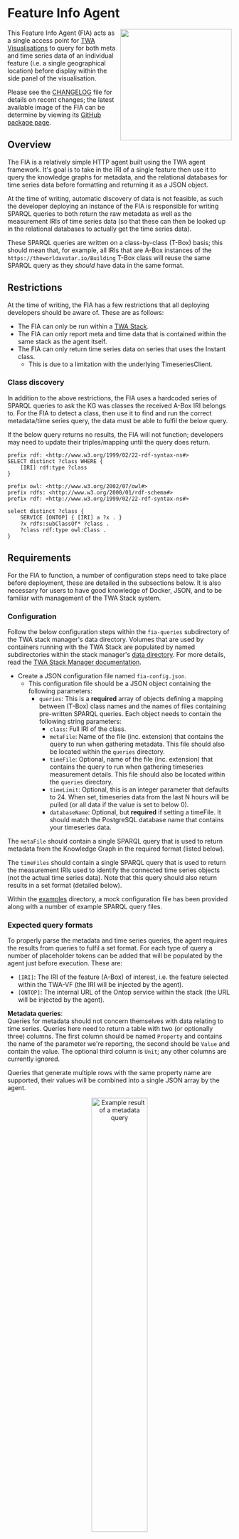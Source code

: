 # Feature Info Agent

<img align="right" width="250" height="250" src="./docs/fia-logo.svg">

This Feature Info Agent (FIA) acts as a single access point for [TWA Visualisations](https://github.com/cambridge-cares/TheWorldAvatar/wiki/TWA-Visualisations) to query for both meta and time series data of an individual feature (i.e. a single geographical location) before display within the side panel of the visualisation.

Please see the [CHANGELOG](./CHANGELOG.md) file for details on recent changes; the latest available image of the FIA can be determine by viewing its [GitHub package page](https://github.com/cambridge-cares/TheWorldAvatar/pkgs/container/feature-info-agent).

## Overview

The FIA is a relatively simple HTTP agent built using the TWA agent framework. It's goal is to take in the IRI of a single feature then use it to query the knowledge graphs for metadata, and the relational databases for time series data before formatting and returning it as a JSON object.

At the time of writing, automatic discovery of data is not feasible, as such the developer deploying an instance of the FIA is responsible for writing SPARQL queries to both return the raw metadata as well as the measurement IRIs of time series data (so that these can then be looked up in the relational databases to actually get the time series data).

These SPARQL queries are written on a class-by-class (T-Box) basis; this should mean that, for example, all IRIs that are A-Box instances of the `https://theworldavatar.io/Building` T-Box class will reuse the same SPARQL query as they _should_ have data in the same format.

## Restrictions

At the time of writing, the FIA has a few restrictions that all deploying developers should be aware of. These are as follows:

- The FIA can only be run within a [TWA Stack](https://github.com/cambridge-cares/TheWorldAvatar/tree/main/Deploy/stacks/dynamic/stack-manager).
- The FIA can only report meta and time data that is contained within the same stack as the agent itself.
- The FIA can only return time series data on series that uses the Instant class.
  - This is due to a limitation with the underlying TimeseriesClient.

### Class discovery

In addition to the above restrictions, the FIA uses a hardcoded series of SPARQL queries to ask the KG was classes the received A-Box IRI belongs to. For the FIA to detect a class, then use it to find and run the correct metadata/time series query, the data must be able to fulfil the below query.

If the below query returns no results, the FIA will not function; developers may need to update their triples/mapping until the query does return.

```
prefix rdf: <http://www.w3.org/1999/02/22-rdf-syntax-ns#>
SELECT distinct ?class WHERE {
    [IRI] rdf:type ?class
}
```

```
prefix owl: <http://www.w3.org/2002/07/owl#>
prefix rdfs: <http://www.w3.org/2000/01/rdf-schema#>
prefix rdf: <http://www.w3.org/1999/02/22-rdf-syntax-ns#>

select distinct ?class { 
    SERVICE [ONTOP] { [IRI] a ?x . }
    ?x rdfs:subClassOf* ?class .
    ?class rdf:type owl:Class .
}
```

## Requirements

For the FIA to function, a number of configuration steps need to take place before deployment, these are detailed in the subsections below. It is also necessary for users to have good knowledge of Docker, JSON, and to be familiar with management of the TWA Stack system.

### Configuration

Follow the below configuration steps within the `fia-queries` subdirectory of the TWA stack manager's data directory. Volumes that are used by containers running with the TWA Stack are populated by named subdirectories within the stack manager's [data directory](https://github.com/cambridge-cares/TheWorldAvatar/tree/main/Deploy/stacks/dynamic/stack-manager/inputs/data). For more details, read the [TWA Stack Manager documentation](https://github.com/cambridge-cares/TheWorldAvatar/tree/main/Deploy/stacks/dynamic/stack-manager).

- Create a JSON configuration file named `fia-config.json`.
  - This configuration file should be a JSON object containing the following parameters:
    - `queries`: This is a **required** array of objects defining a mapping between (T-Box) class names and the names of files containing pre-written SPARQL queries. Each object needs to contain the following string parameters:
      - `class`: Full IRI of the class.
      - `metaFile`: Name of the file (inc. extension) that contains the query to run when gathering metadata. This file should also be located within the `queries` directory.
      - `timeFile`: Optional, name of the file (inc. extension) that contains the query to run when gathering timeseries measurement details. This file should also be located within the `queries` directory.
      - `timeLimit`: Optional, this is an integer parameter that defaults to 24. When set, timeseries data from the last N hours will be pulled (or all data if the value is set to below 0).
      - `databaseName`: Optional, but **required** if setting a timeFile. It should match the PostgreSQL database name that contains your timeseries data.

The `metaFile` should contain a single SPARQL query that is used to return metadata from the Knowledge Graph in the required format (listed below).

The `timeFiles` should contain a single SPARQL query that is used to return the measurement IRIs used to identify the connected time series objects (not the actual time series data). Note that this query should also return results in a set format (detailed below).

Within the [examples](./examples/) directory, a mock configuration file has been provided along with a number of example SPARQL query files.

### Expected query formats

To properly parse the metadata and time series queries, the agent requires the results from queries to fulfil a set format. For each type of query a number of placeholder tokens can be added that will be populated by the agent just before execution. These are:

- `[IRI]`: The IRI of the feature (A-Box) of interest, i.e. the feature selected within the TWA-VF (the IRI will be injected by the agent).
- `[ONTOP]`: The internal URL of the Ontop service within the stack (the URL will be injected by the agent).

**Metadata queries**:<br/>
Queries for metadata should not concern themselves with data relating to time series. Queries here need to return a table with two (or optionally three) columns. The first column should be named `Property` and contains the name of the parameter we're reporting, the second should be `Value` and contain the value. The optional third column is `Unit`; any other columns are currently ignored.

Queries that generate multiple rows with the same property name are supported, their values will be combined into a single JSON array by the agent.

<p align="center">
   <img src="./docs/meta-query-example.jpg" alt="Example result of a metadata query" width="50%"/>
</p>
<p align="center">
   <em>Results of a valid SPARQL query for metadata.</em>
</p>

**Queries for time series:**<br/>
Queries for time series need to return the measurement/forecast IRIs (i.e. the IRIs which are connected via `ts:hasTimeSeries`) to the actual time series instances stored in the relational database. Those IRIs will be used to grab the actual values from PostgreSQL as well as parameters associated with each measurement/forecast. Required columns are `Series` containing the time series' IRI, `Name` containing a user facing name for this entry, and `Unit` containing the unit (which can be blank);any other columns are currently ignored

<p align="center">
    <img src="./docs/time-query-example.jpg" alt="Example result of a time series query" width="75%"/>
</p>
<p align="center">
   <em>Results of a valid SPARQL query for time series IRIs.</em>
</p>

## Requests

The following HTTP request routes are available for the agent:

- `/get`
  - Run algorithm to gather metadata and time series.
  - Requires the `iri` parameter.
  - Supports optional `endpoint` parameter to direct KG queries rather than federating.

- `/status`
  - Reports the agent's current status.

- `/refresh`
  - Forces the agent to re-scan for available Blazegraph endpoints.

## Enabling the FIA in a stack

The FIA container is an optional built-in service in the stack; to enable it you need to create/modify the configuration file for that stack. An example of the changes required are described in the stack-manager readme file [here](../../Deploy/stacks/dynamic/stack-manager/README.md#adding-the-feature-info-agent). After spinning up the stack the agent should be accessible via the `/feature-info-agent` route.

Note that the version of the FIA run by the stack is determined by the stack manager itself; to use a custom (or newer) version, developers will need ensure the newer FIA image is built (either locally or uploaded to GitHub), then provide a custom service configuration (ideally a near-copy of the stack's default configuration for the FIA, found [here](https://github.com/cambridge-cares/TheWorldAvatar/blob/main/Deploy/stacks/dynamic/stack-clients/src/main/resources/com/cmclinnovations/stack/services/built-ins/feature-info-agent.json)) within the stack manager's `inputs/config/services` directory.

## Automated actions

The FIA is currently set up with two automated GitHub actions:

- **Test the FeatureInfoAgent:**
  - Only runs when files within the agent have changed AND on commits that are part of a non-draft PR to the main branch.
  - Tests the FIA by running its unit tests and compiling a Docker image (which is NOT pushed at this stage).
  
- **Push the FeatureInfoAgent:**
  - Only runs when files within the agent are changed AND on commits to the main branch (i.e. after a PR is approved and merged).
  - Builds the FIA's Docker image (inc. running the unit tests again) AND pushes it to the TWA GitHub image registry.

## Examples

A number of example metadata and time series queries, along with an example FIA configuration file, can be found within the [FIA Examples](./examples/README.md) document.

## Troubleshooting

For troubleshooting and FAQs, please see the [FIA Troubleshooting](./docs/troubleshooting.md) document.

## Development

The FIA is a simple HTTP agent written using the existing TWA agent framework. The core functionality of the agent is split across 4 classes; the central `FeatureInfoAgent` class that acts as the receiver and transmitter for HTTP requests, and classes that actually run logic (which should be self-explanatory): `ClassHandler`, `MetaHandler`, and `TimeHandler`.

The algorithm used to find, format, and return data after a request is received is detailed in the diagram below (although you can also read the in-code documentation for more details).

Building the Docker image for the FIA is automatically triggered under certain conditions (see above), but developers can also build a local copy using the provided `build.sh` script after supplying the required `repo_username.txt` and `repo_password.txt` files within the `credentials` directory.

Mermaid diagrams are available for the [start up routine](./docs/mermaid-startup.md) and the [main retrieval algorithm](./docs/mermaid-get-request.md).